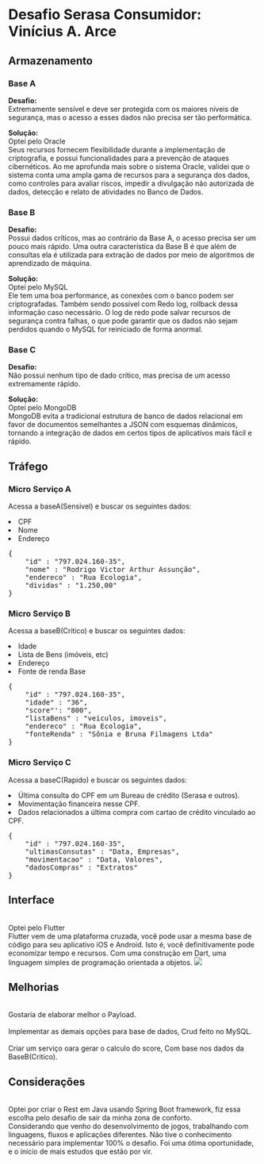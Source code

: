 # Desafio Serasa Consumidor: Vinícius A. Arce

<h2>Armazenamento</h2>
<h3>Base A</h3>
<b>Desafio:</b>
<br>Extremamente sensível e deve ser protegida com os maiores níveis de segurança, mas o acesso a esses dados não precisa ser tão performática.</br>
<p></p>
<b>Solução:</b>
<br>Optei pelo Oracle</br>
Seus recursos fornecem flexibilidade durante a implementação de criptografia, e possui funcionalidades para a prevenção de ataques cibernéticos.
Ao me aprofunda mais sobre o sistema Oracle, validei que o sistema conta uma ampla gama de recursos para a segurança dos dados, como controles para avaliar riscos, impedir a divulgação não autorizada de dados,
detecção e relato de atividades no Banco de Dados.

<h3>Base B</h3>
<b>Desafio:</b>
<br>Possui dados críticos, mas ao contrário da Base A, o acesso precisa ser um pouco mais rápido. Uma outra característica da Base B é que além de consultas
ela é utilizada para extração de dados por meio de algoritmos de aprendizado de máquina.</br>
<p></p>
<b>Solução:</b>
<br> Optei pelo MySQL</br>
Ele tem uma boa performance, as conexões com o banco podem ser criptografadas. 
Também sendo possível com Redo log, rollback dessa informação caso necessário.
O log de redo pode salvar recursos de segurança contra falhas, o que pode garantir que os dados não sejam perdidos quando o MySQL for reiniciado de forma anormal.

<h3>Base C</h3>
<b>Desafio:</b>
<br>Não possui nenhum tipo de dado crítico, mas precisa de um acesso extremamente rápido.</br>
<p></p>
<b>Solução:</b>
<br>Optei pelo MongoDB</br>
MongoDB evita a tradicional estrutura de banco de dados relacional em favor de documentos semelhantes
a JSON com esquemas dinâmicos, tornando a integração de dados em certos tipos de aplicativos mais fácil e rápido. 

<h2>Tráfego</h2>

<h3>Micro Serviço A</h3>
Acessa a baseA(Sensivel) e buscar os seguintes dados:
<p></p>
<li>CPF</li>
<li>Nome</li>
<li>Endereço</li>
<p></p>
<pre>
{
    "id" : "797.024.160-35",
    "nome" : "Rodrigo Victor Arthur Assunção",
    "endereco" : "Rua Ecologia",
    "dividas" : "1.250,00"
}
</pre>

<h3>Micro Serviço B</h3>
Acessa a baseB(Critico) e buscar os seguintes dados:
<p></p>
<li>Idade</li>
<li>Lista de Bens (imóveis, etc)</li>
<li>Endereço</li>
<li>Fonte de renda Base</li>
<p></p>
<pre>
{
    "id" : "797.024.160-35",
    "idade" : "36",
    "score"': "800",
    "listaBens" : "veiculos, imoveis",
    "endereco" : "Rua Ecologia",
    "fonteRenda" : "Sônia e Bruna Filmagens Ltda"
}
</pre>

<h3>Micro Serviço C</h3>
Acessa a baseC(Rapido) e buscar os seguintes dados:
<p></p>
<li>Última consulta do CPF em um Bureau de crédito (Serasa e outros).</li>
<li>Movimentação financeira nesse CPF.</li>
<li>Dados relacionados a última compra com cartao de crédito vinculado ao CPF.</li>
<p></p>
<pre>
{
    "id" : "797.024.160-35",
    "ultimasConsutas" : "Data, Empresas",
    "movimentacao" : "Data, Valores",
    "dadosCompras" : "Extratos"
}
</pre>

<h2>Interface</h2>
<br>Optei pelo Flutter</br>
Flutter vem de uma plataforma cruzada, você pode usar a mesma base de código para seu aplicativo iOS e Android.
Isto é, você  definitivamente pode economizar tempo e recursos. Com uma construção em Dart, uma linguagem simples de programação orientada a objetos.

<img src="https://udop.com.br/guia_empresas/upload/fotos/10ml7amr8ev3rrejeqflbgdrq9/e4afd6ed02538ab11ba30850d1885dbb.PNG">

<h2>Melhorias</h2>
<br>Gostaria de elaborar melhor o Payload.</br>
<br>Implementar as demais opções para base de dados, Crud feito no MySQL.</br>
<br>Criar um serviço oara gerar o calculo do score, Com base nos dados da BaseB(Critico).</br>

<h2>Considerações</h2>
<br>Optei por criar o Rest em Java usando Spring Boot framework, fiz essa escolha pelo desafio de sair da minha zona de conforto.</br>
Considerando que venho do desenvolvimento de jogos, trabalhando com linguagens, fluxos e aplicações diferentes.
Não tive o conhecimento necessário para implementar 100% o desafio.
Foi uma ótima oportunidade, e o início de mais estudos que estão por vir.





